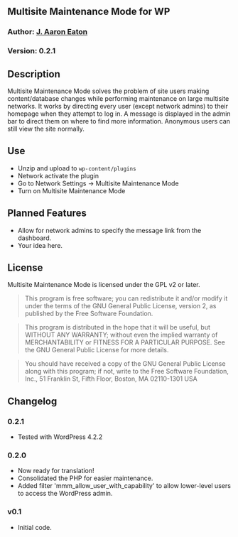 ## Multisite Maintenance Mode for WP

### Author: [J. Aaron Eaton][1]

### Version: 0.2.1

## Description

Multisite Maintenance Mode solves the problem of site users making content/database changes while performing maintenance on large multisite networks. It works by directing every user (except network admins) to their homepage when they attempt to log in. A message is displayed in the admin bar to direct them on where to find more information. Anonymous users can still view the site normally.

## Use

* Unzip and upload to `wp-content/plugins`
* Network activate the plugin
* Go to Network Settings -> Multisite Maintenance Mode
* Turn on Multisite Maintenance Mode

## Planned Features

* Allow for network admins to specify the message link from the dashboard.
* Your idea here.

## License

Multisite Maintenance Mode is licensed under the GPL v2 or later.

> This program is free software; you can redistribute it and/or modify
it under the terms of the GNU General Public License, version 2, as 
published by the Free Software Foundation.

> This program is distributed in the hope that it will be useful,
but WITHOUT ANY WARRANTY; without even the implied warranty of
MERCHANTABILITY or FITNESS FOR A PARTICULAR PURPOSE.  See the
GNU General Public License for more details.

> You should have received a copy of the GNU General Public License
along with this program; if not, write to the Free Software
Foundation, Inc., 51 Franklin St, Fifth Floor, Boston, MA  02110-1301  USA

## Changelog

### 0.2.1

* Tested with WordPress 4.2.2

### 0.2.0

* Now ready for translation!
* Consolidated the PHP for easier maintenance.
* Added filter 'mmm_allow_user_with_capability' to allow lower-level users to access the WordPress admin.

### v0.1

* Initial code.

[1]:http://channeleaton.com
